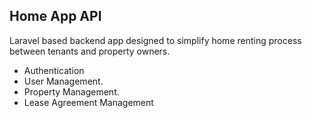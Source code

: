 ## Home App API

Laravel based backend app designed to simplify home renting process between tenants and property owners.
- Authentication
- User Management.
- Property Management.
- Lease Agreement Management

